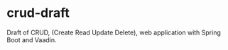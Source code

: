 # crud-draft
Draft of CRUD, (Create Read Update Delete), web application with Spring Boot and Vaadin.
